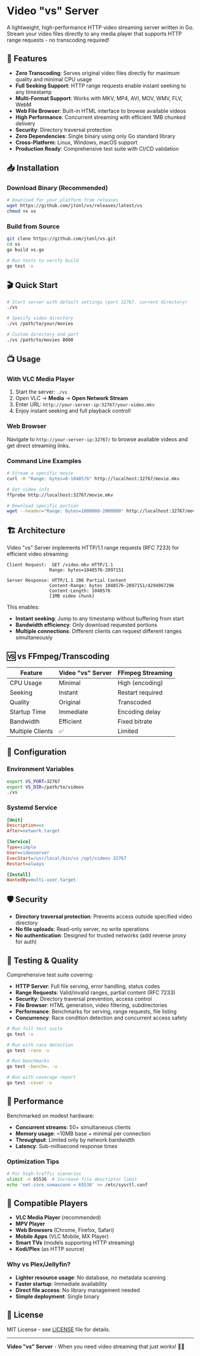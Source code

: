 # Video "vs" Server

A lightweight, high-performance HTTP video streaming server written in Go. Stream your video files directly to any media player that supports HTTP range requests - no transcoding required!

## 🚀 Features

- **Zero Transcoding**: Serves original video files directly for maximum quality and minimal CPU usage
- **Full Seeking Support**: HTTP range requests enable instant seeking to any timestamp
- **Multi-Format Support**: Works with MKV, MP4, AVI, MOV, WMV, FLV, WebM
- **Web File Browser**: Built-in HTML interface to browse available videos
- **High Performance**: Concurrent streaming with efficient 1MB chunked delivery
- **Security**: Directory traversal protection
- **Zero Dependencies**: Single binary using only Go standard library
- **Cross-Platform**: Linux, Windows, macOS support
- **Production Ready**: Comprehensive test suite with CI/CD validation

## 📥 Installation

### Download Binary (Recommended)
```bash
# Download for your platform from releases
wget https://github.com/jtonl/vs/releases/latest/vs
chmod +x vs
```

### Build from Source
```bash
git clone https://github.com/jtonl/vs.git
cd vs
go build vs.go

# Run tests to verify build
go test -v
```

## 🎬 Quick Start

```bash
# Start server with default settings (port 32767, current directory)
./vs

# Specify video directory
./vs /path/to/your/movies

# Custom directory and port
./vs /path/to/movies 8080
```

## 📺 Usage

### With VLC Media Player
1. Start the server: `./vs`
2. Open VLC → **Media** → **Open Network Stream**
3. Enter URL: `http://your-server-ip:32767/your-video.mkv`
4. Enjoy instant seeking and full playback control!

### Web Browser
Navigate to `http://your-server-ip:32767/` to browse available videos and get direct streaming links.

### Command Line Examples
```bash
# Stream a specific movie
curl -H "Range: bytes=0-1048576" http://localhost:32767/movie.mkv

# Get video info
ffprobe http://localhost:32767/movie.mkv

# Download specific portion
wget --header="Range: bytes=1000000-2000000" http://localhost:32767/movie.mkv
```

## 🏗️ Architecture

Video "vs" Server implements HTTP/1.1 range requests (RFC 7233) for efficient video streaming:

```
Client Request:  GET /video.mkv HTTP/1.1
                Range: bytes=1048576-2097151

Server Response: HTTP/1.1 206 Partial Content
                Content-Range: bytes 1048576-2097151/4294967296
                Content-Length: 1048576
                [1MB video chunk]
```

This enables:
- **Instant seeking**: Jump to any timestamp without buffering from start
- **Bandwidth efficiency**: Only download requested portions
- **Multiple connections**: Different clients can request different ranges simultaneously

## 🆚 vs FFmpeg/Transcoding

| Feature | Video "vs" Server | FFmpeg Streaming |
|---------|-------------------|------------------|
| CPU Usage | Minimal | High (encoding) |
| Seeking | Instant | Restart required |
| Quality | Original | Transcoded |
| Startup Time | Immediate | Encoding delay |
| Bandwidth | Efficient | Fixed bitrate |
| Multiple Clients | ✅ | Limited |

## 🔧 Configuration

### Environment Variables
```bash
export VS_PORT=32767
export VS_DIR=/path/to/videos
./vs
```

### Systemd Service
```ini
[Unit]
Description=vs
After=network.target

[Service]
Type=simple
User=videoserver
ExecStart=/usr/local/bin/vs /opt/videos 32767
Restart=always

[Install]
WantedBy=multi-user.target
```

## 🛡️ Security

- **Directory traversal protection**: Prevents access outside specified video directory
- **No file uploads**: Read-only server, no write operations
- **No authentication**: Designed for trusted networks (add reverse proxy for auth)

## 🧪 Testing & Quality

Comprehensive test suite covering:
- **HTTP Server**: Full file serving, error handling, status codes
- **Range Requests**: Valid/invalid ranges, partial content (RFC 7233)
- **Security**: Directory traversal prevention, access control
- **File Browser**: HTML generation, video filtering, subdirectories
- **Performance**: Benchmarks for serving, range requests, file listing
- **Concurrency**: Race condition detection and concurrent access safety

```bash
# Run full test suite
go test -v

# Run with race detection
go test -race -v

# Run benchmarks
go test -bench=. -v

# Run with coverage report
go test -cover -v
```

## 🚀 Performance

Benchmarked on modest hardware:
- **Concurrent streams**: 50+ simultaneous clients
- **Memory usage**: ~10MB base + minimal per connection
- **Throughput**: Limited only by network bandwidth
- **Latency**: Sub-millisecond response times

### Optimization Tips
```bash
# For high-traffic scenarios
ulimit -n 65536  # Increase file descriptor limit
echo 'net.core.somaxconn = 65536' >> /etc/sysctl.conf
```

## 📱 Compatible Players

- **VLC Media Player** (recommended)
- **MPV Player**
- **Web Browsers** (Chrome, Firefox, Safari)
- **Mobile Apps** (VLC Mobile, MX Player)
- **Smart TVs** (models supporting HTTP streaming)
- **Kodi/Plex** (as HTTP source)

### Why vs Plex/Jellyfin?
- **Lighter resource usage**: No database, no metadata scanning
- **Faster startup**: Immediate availability
- **Direct file access**: No library management needed
- **Simple deployment**: Single binary

## 📄 License

MIT License - see [LICENSE](LICENSE.md) file for details.

---

**Video "vs" Server** - When you need video streaming that just works! 🎥✨